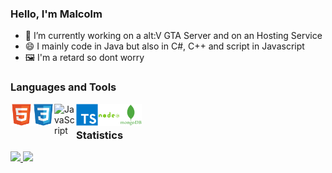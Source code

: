 ### Hello, I'm Malcolm

- 🔭 I’m currently working on a alt:V GTA Server and on an Hosting Service
- 😄 I mainly code in Java but also in C#, C++ and script in Javascript
- 🖼️ I'm a retard so dont worry

### Languages and Tools

<img align="left" alt="HTML5" width="35px" src="https://github.com/devicons/devicon/blob/master/icons/html5/html5-original.svg" />
<img align="left" alt="CSS3" width="35px" src="https://github.com/devicons/devicon/blob/master/icons/css3/css3-original.svg" />
<img align="left" alt="JavaScript" width="35px" src="https://github.com/abranhe/programming-languages-logos/blob/master/src/javascript/javascript_128x128.png" />
<img align="left" alt="TypeScript" width="35px" src="https://github.com/devicons/devicon/blob/master/icons/typescript/typescript-original.svg" />
<img align="left" alt="Node.js" width="35px" src="https://github.com/devicons/devicon/blob/master/icons/nodejs/nodejs-plain-wordmark.svg" />
<img align="left" alt="MongoDB" width="35px" src="https://github.com/devicons/devicon/blob/master/icons/mongodb/mongodb-plain-wordmark.svg" />

<br />


### Statistics
<a href="https://github.com/m1lc0lm">
  <img height="150em" src="https://github-readme-stats-eight-theta.vercel.app/api?username=m1lc0lm&show_icons=true&theme=vue-dark&include_all_commits=true&count_private=true" />
  <img height="150em" src="https://github-readme-stats-eight-theta.vercel.app/api/top-langs/?username=m1lc0lm&layout=compact&theme=vue-dark&hide=html" />
</a>
